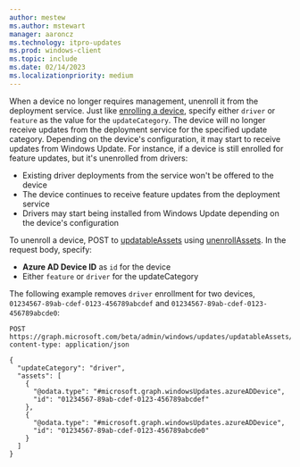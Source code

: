```yaml
---
author: mestew
ms.author: mstewart
manager: aaroncz
ms.technology: itpro-updates
ms.prod: windows-client
ms.topic: include
ms.date: 02/14/2023
ms.localizationpriority: medium
---
```

<!--This file is shared by deployment-service-drivers.md and the deployment-service-feature-updates.md articles. Headings may be driven by article context. 7512398 -->

When a device no longer requires management, unenroll it from the deployment service. Just like [enrolling a device](#enroll-devices), specify either `driver` or `feature` as the value for the `updateCategory`. The device will no longer receive updates from the deployment service for the specified update category. Depending on the device's configuration, it may start to receive updates from Windows Update. For instance, if a device is still enrolled for feature updates, but it's unenrolled from drivers:

- Existing driver deployments from the service won't be offered to the device
- The device continues to receive feature updates from the deployment service
- Drivers may start being installed from Windows Update depending on the device's configuration

To unenroll a device, POST to [updatableAssets](/graph/api/resources/windowsupdates-updatableasset) using [unenrollAssets](/graph/api/windowsupdates-updatableasset-unenrollassets). In the request body, specify:
- **Azure AD Device ID** as `id` for the device
- Either `feature` or `driver` for the updateCategory

The following example removes `driver` enrollment for two devices, `01234567-89ab-cdef-0123-456789abcdef` and `01234567-89ab-cdef-0123-456789abcde0`:

```msgraph-interactive
POST https://graph.microsoft.com/beta/admin/windows/updates/updatableAssets/unenrollAssets
content-type: application/json

{
  "updateCategory": "driver",
  "assets": [
    {
      "@odata.type": "#microsoft.graph.windowsUpdates.azureADDevice",
      "id": "01234567-89ab-cdef-0123-456789abcdef"
    },
    {
      "@odata.type": "#microsoft.graph.windowsUpdates.azureADDevice",
      "id": "01234567-89ab-cdef-0123-456789abcde0"
    }
  ]
}
```
